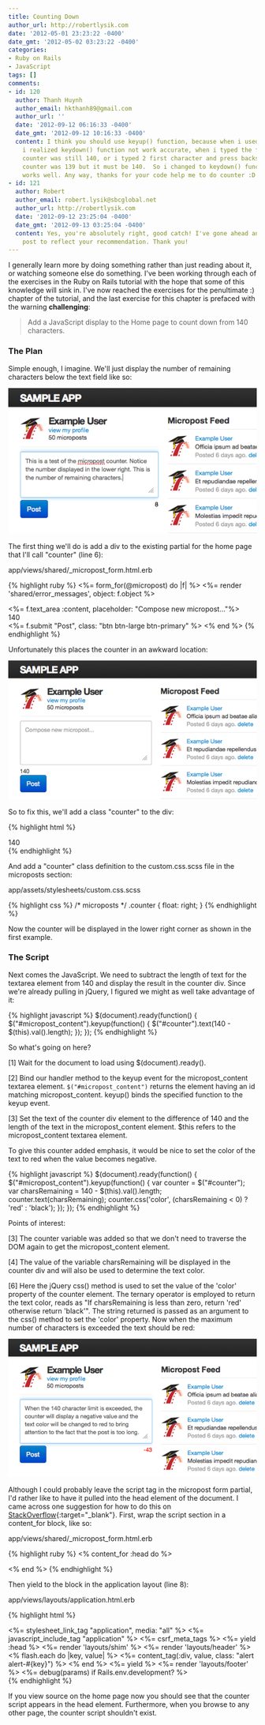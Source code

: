 ```yaml
---
title: Counting Down
author_url: http://robertlysik.com
date: '2012-05-01 23:23:22 -0400'
date_gmt: '2012-05-02 03:23:22 -0400'
categories:
- Ruby on Rails
- JavaScript
tags: []
comments:
- id: 120
  author: Thanh Huynh
  author_email: hkthanh89@gmail.com
  author_url: ''
  date: '2012-09-12 06:16:33 -0400'
  date_gmt: '2012-09-12 10:16:33 -0400'
  content: I think you should use keyup() function, because when i used your code,
    i realized keydown() function not work accurate, when i typed the first character,
    counter was still 140, or i typed 2 first character and press backspace 2 times,
    counter was 139 but it must be 140.  So i changed to keydown() function and it
    works well. Any way, thanks for your code help me to do counter :D
- id: 121
  author: Robert
  author_email: robert.lysik@sbcglobal.net
  author_url: http://robertlysik.com
  date: '2012-09-12 23:25:04 -0400'
  date_gmt: '2012-09-13 03:25:04 -0400'
  content: Yes, you're absolutely right, good catch! I've gone ahead and edited the
    post to reflect your recommendation. Thank you!
---
```

I generally learn more by doing something rather than just reading about it, or watching someone else do something. I've been working through each of the exercises in the Ruby on Rails tutorial with the hope that some of this knowledge will sink in. I've now reached the exercises for the penultimate :) chapter of the tutorial, and the last exercise for this chapter is prefaced with the warning **challenging**:

> Add a JavaScript display to the Home page to count down from 140 characters.
    
### The Plan

Simple enough, I imagine. We'll just display the number of remaining characters below the text field like so:

![Micropost Counter](/images/posts/2012/04/MicropostCounter.png "MicropostCounter")

The first thing we'll do is add a div to the existing partial for the home page that I'll call "counter" (line 6):

app/views/shared/_micropost_form.html.erb

{% highlight ruby %}
<%= form_for(@micropost) do |f| %>
  <%= render 'shared/error_messages', object: f.object %>
  <div class="field">
    <%= f.text_area :content, placeholder: "Compose new micropost..."%>
  </div>
  <div id="counter">140</div>
  <%= f.submit "Post", class: "btn btn-large btn-primary" %>
<% end %>
{% endhighlight %}

Unfortunately this places the counter in an awkward location:

![Counter Position Prior to CSS Change](/images/posts/2012/04/BeforeCSS1.png "BeforeCSS")

So to fix this, we'll add a class "counter" to the div:

{% highlight html %}
<div id="counter" class="counter">140</div>
{% endhighlight %}

And add a "counter" class definition to the custom.css.scss file in the microposts section:

app/assets/stylesheets/custom.css.scss

{% highlight css %}
/* microposts */
.counter {
  float: right;
}
{% endhighlight %}

Now the counter will be displayed in the lower right corner as shown in the first example.

### The Script

Next comes the JavaScript. We need to subtract the length of text for the textarea element from 140 and display the result in the counter div.
Since we're already pulling in jQuery, I figured we might as well take advantage of it:

{% highlight javascript %}
$(document).ready(function() {
  $("#micropost_content").keyup(function() {
    $("#counter").text(140 - $(this).val().length);
  });
});
{% endhighlight %}

So what's going on here?

[1] Wait for the document to load using $(document).ready().

[2] Bind our handler method to the keyup event for the micropost_content textarea element. `$("#micropost_content")` returns the element having an id matching micropost_content. keyup() binds the specified function to the keyup event.

[3] Set the text of the counter div element to the difference of 140 and the length of the text in the micropost_content element. $this refers to the micropost_content textarea element.

To give this counter added emphasis, it would be nice to set the color of the text to red when the value becomes negative.

{% highlight javascript %}
$(document).ready(function() {
  $("#micropost_content").keyup(function() {
    var counter = $("#counter");
    var charsRemaining = 140 - $(this).val().length;
    counter.text(charsRemaining);
    counter.css('color', (charsRemaining < 0) ? 'red' : 'black');
  });
});
{% endhighlight %}

Points of interest:

[3] The counter variable was added so that we don't need to traverse the DOM again to get the micropost_content element.

[4] The value of the variable charsRemaining will be displayed in the counter div and will also be used to determine the text color.

[6] Here the jQuery css() method is used to set the value of the 'color' property of the counter element. The ternary operator is employed to return the text color, reads as "If charsRemaining is less than zero, return 'red' otherwise return 'black'". The string returned is passed as an argument to the css() method to set the 'color' property.
Now when the maximum number of characters is exceeded the text should be red:

![Micropost Limit Exceeded](/images/posts/2012/05/LimitExceeded.png "LimitExceeded")

Although I could probably leave the script tag in the micropost form partial, I'd rather like to have it pulled into the head element of the document. I came across one suggestion for how to do this on [StackOverflow](https://stackoverflow.com/questions/3437585/best-way-to-add-page-specific-javascript-in-a-rails-3-app "StackOverflow"){:target="_blank"}. First, wrap the script section in a content_for block, like so:

app/views/shared/_micropost_form.html.erb

{% highlight ruby %}
<% content_for :head do %>
<script type="text/javascript">
  $(document).ready(function() {
      $("#micropost_content").keyup(function() {
        var counter = $("#counter");
        var charsRemaining = 140 - $(this).val().length;
        counter.text(charsRemaining);
        counter.css('color', (charsRemaining < 0) ? 'red' : 'black');
      });
    });
</script>
<% end %>
{% endhighlight %}

Then yield to the block in the application layout (line 8):

app/views/layouts/application.html.erb

{% highlight html %}
<!DOCTYPE html>
<html>
  <head>
    <title><%= full_title(yield(:title)) %></title>
    <%= stylesheet_link_tag    "application", media: "all" %>
    <%= javascript_include_tag "application" %>
    <%= csrf_meta_tags %>
    <%= yield :head %>
    <%= render 'layouts/shim' %>
  </head>
  <body>
    <%= render 'layouts/header' %>
    <div class="container">
      <% flash.each do |key, value| %>
        <%= content_tag(:div, value, class: "alert alert-#{key}") %>
      <% end %>
      <%= yield %>
      <%= render 'layouts/footer' %>
      <%= debug(params) if Rails.env.development? %>
    </div>
  </body>
</html>
{% endhighlight %}

If you view source on the home page now you should see that the counter script appears in the head element. Furthermore, when you browse to any other page, the counter script shouldn't exist.
